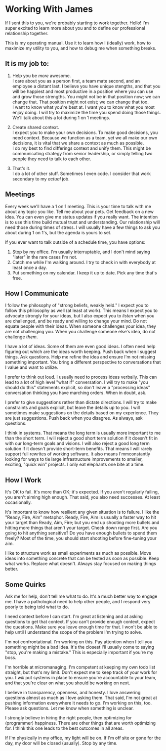 # Working With James

If I sent this to you, we're probably starting to work together. Hello! I'm
super excited to learn more about you and to define our professional 
relationship together.

This is my operating manual. Use it to learn how I (ideally) work, how to 
maximize my utility to you, and how to debug me when something breaks.

## It is my job to:

1. Help you be _more_ awesome.  
I care about you as a person first, a team mate second, and an employee a 
distant last. I believe you have unique stengths, and that you will be happiest
and most productive in a position where you can use and grow those strengths.
You might not be in that position now; we can change that. That position might
not exist; we can change that too.  
I want to know what you're best at. I want you to know what you most enjoy
doing. I will try to maximize the time you spend doing those things. We'll talk
about this a lot during 1 on 1 meetings.

2. Create shared context.  
I expect you to make your own decisions. To make good decisions, you need
context. Because we function as a team, yet we all make our own decisions, it is
vital that we share a context as much as possible.  
I do my best to find differings context and unify them. This might be
communicating strategy from senior leadership, or simply telling two people they
need to talk to each other.

3. That's it.  
I do a lot of other stuff. Sometimes I even code. I consider that work secondary
to my _actual_ job.

## Meetings

Every week we'll have a 1 on 1 meeting. This is your time to talk with me about
any topic you like. Tell me about your pets. Get feedback on a new idea. You can
even give me status updates if you really want. The intention is to use this
time build mutual trust and understanding. Our relationship will need those
during times of stress. I will usually have a few things to ask you about during
1 on 1's, but the agenda is yours to set.

If you ever want to talk outside of a schedule time, you have options:

1. Stop by my office. I'm usually interruptable, and I don't mind saying "later"
   in the rare cases I'm not.
2. Catch me while I'm walking around. I try to check in with everybody at least
   once a day.
3. Put something on my calendar. I keep it up to date. Pick any time that's
   free.

## How I Communicate

I follow the philosophy of "strong beliefs, weakly held." I expect you to follow
this philosophy as well (at least at work). This means I expect you to advocate
strongly for your ideas, but I also expect you to _listen_ when you are
challenged, and be ready and willing to change your mind. Do not equate people
with their ideas. When someone challenges your idea, they are not challenging
you. When you challenge someone else's idea, do not challenge _them_.

I have a lot of ideas. Some of them are even good ideas. I often need help
figuring out which are the ideas worth keeping. Push back when I suggest things.
Ask questions. Help me refine the idea and ensure I'm not missing something
important. You bring a different perspective to conversations that I value and 
want to utilize.

I prefer to think out loud. I usually need to process ideas verbally. This can
lead to a lot of high level "what if" conversation. I will try to make "you
should do this" statements explicit, so don't leave a "processing ideas"
conversation thinking you have marching orders. When in doubt, ask.

I prefer to give suggestions rather than dictate directions. I will try to make
constraints and goals explicit, but leave the details up to you. I will
sometimes make suggestions on the details based on my experience. They are just
suggestions. Push back when you disagree. As always, ask questions.

I think in systems. That means the long term is usually more important to me
than the short term. I will reject a good short term solution if it doesn't fit
in with our long-term goals and visions. I will also reject a good long term
solution if it doesn't provide short-term benefits. That means I will rarely
support full rewrites of working software. It also means I'mmconstantly looking
for ways to tie large infrastructure improvements to smaller, exciting, "quick
win" projects. I only eat elephants one bite at a time.

## How I Work

It's OK to fail. It's more than OK; it's expected. If you aren't regularly
failing, you aren't aiming high enough. That said, you also need successes. At
least occasionally.

It's important to know how resilient any given situation is to failure. I like
the "Ready, Fire, Aim" metaphor. Ready, Fire, Aim is usually a faster way to hit
your target than Ready, Aim, Fire; but you end up shooting more bullets and
hitting more things that aren't your target. Check down range first. Are you
going to hit anything sensitive? Do you have enough bullets to spend them
freely? Most of the time, you should start shooting before fine-tuning your aim.

I like to structure work as small experiments as much as possible. Move ideas
into something concrete that can be tested as soon as possible. Keep what works.
Replace what doesn't. Always stay focused on making things better.

## Some Quirks

Ask me for help, don't tell me what to do. It's a much better way to engage me.
I have a pathological need to help other people, and I respond very poorly to
being told what to do.

I need context before I can start. I'm great at listening and at asking
questions to get that context. If you can't provide enough context, expect the
questions. Make sure you leave enough time for that. I won't be able to help
until I understand the scope of the problem I'm trying to solve.

I'm not confrontational. I'm working on this. Pay attention when I tell you
something might be a bad idea. It's the closest I'll usually come to saying
"stop, you're making a mistake." This is especially important if you're my boss.

I'm horrible at micromanaging. I'm competent at keeping my own todo list
straight, but that's my limit. Don't expect me to keep track of your work for
you. I *will* put systems in place to ensure you're accountable to your team,
and that you're clear on what you should be working on next.

I believe in transparency, openness, and honesty. I love answering questions
almost as much as I love asking them. That said, I'm not great at pushing
information everywhere it needs to go. I'm working on this, too. Please ask
questions. Let me know when something is unclear.

I strongly believe in hiring the right people, then optimizing for (programmer)
happiness. There are other things that are worth optimizing for. I think this
one leads to the best outcomes in all areas.

If I'm physically in my office, my light will be on. If I'm off site or gone for
the day, my door will be closed (usually). Stop by any time.